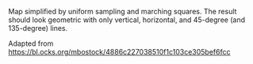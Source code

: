 Map simplified by uniform sampling and marching squares. The result should look geometric with only vertical, horizontal, and 45-degree (and 135-degree) lines.

Adapted from https://bl.ocks.org/mbostock/4886c227038510f1c103ce305bef6fcc

